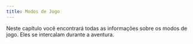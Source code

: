 ```yaml
---
title: Modos de Jogo
---
```


Neste capítulo você encontrará todas as informações sobre os modos de jogo. Eles se intercalam durante a aventura.

